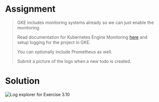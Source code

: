 # Assignment

> GKE includes monitoring systems already so we can just enable the monitoring.
> 
> Read documentation for Kubernetes Engine Monitoring [here](https://cloud.google.com/kubernetes-engine/docs/concepts/observability) and setup logging for the project in GKE.
> 
> You can optionally include Prometheus as well.
> 
> Submit a picture of the logs when a new todo is created.

# Solution

![Log explorer for Exercise 3.10](https://raw.githubusercontent.com/VikSil/DevOps_with_Kubernetes/refs/heads/trunk/Part3/Exercise_3.10/Exercise_3.10_frontend.png)